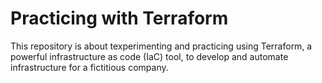 # Practicing with Terraform

This repository is about texperimenting and practicing using Terraform, a powerful infrastructure as code (IaC) tool, to develop and automate infrastructure for a fictitious company.

